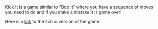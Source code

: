 Kick It is a game similar to "Bop It" where you have a sequence of moves you need to do and if you make a mistake it is game over!

Here is a [link](https://bern-dog.itch.io/kick-it-beta) to the itch.io version of the game
